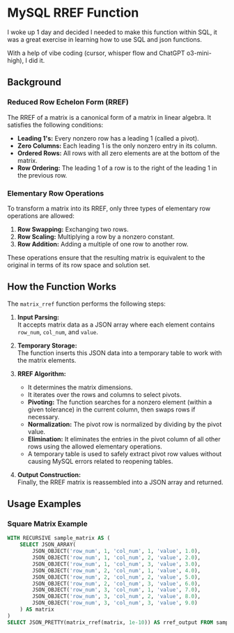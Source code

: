 # MySQL RREF Function

I woke up 1 day and decided I needed to make this function within SQL, it was a great exercise in learning how to use SQL and json functions. 

With a help of vibe coding (cursor, whisper flow and ChatGPT o3-mini-high), I did it. 
## Background

### Reduced Row Echelon Form (RREF)
The RREF of a matrix is a canonical form of a matrix in linear algebra. It satisfies the following conditions:
- **Leading 1's:** Every nonzero row has a leading 1 (called a pivot).
- **Zero Columns:** Each leading 1 is the only nonzero entry in its column.
- **Ordered Rows:** All rows with all zero elements are at the bottom of the matrix.
- **Row Ordering:** The leading 1 of a row is to the right of the leading 1 in the previous row.

### Elementary Row Operations
To transform a matrix into its RREF, only three types of elementary row operations are allowed:
1. **Row Swapping:** Exchanging two rows.
2. **Row Scaling:** Multiplying a row by a nonzero constant.
3. **Row Addition:** Adding a multiple of one row to another row.

These operations ensure that the resulting matrix is equivalent to the original in terms of its row space and solution set.

## How the Function Works

The `matrix_rref` function performs the following steps:
1. **Input Parsing:**  
   It accepts matrix data as a JSON array where each element contains `row_num`, `col_num`, and `value`.

2. **Temporary Storage:**  
   The function inserts this JSON data into a temporary table to work with the matrix elements.

3. **RREF Algorithm:**  
   - It determines the matrix dimensions.
   - It iterates over the rows and columns to select pivots.
   - **Pivoting:** The function searches for a nonzero element (within a given tolerance) in the current column, then swaps rows if necessary.
   - **Normalization:** The pivot row is normalized by dividing by the pivot value.
   - **Elimination:** It eliminates the entries in the pivot column of all other rows using the allowed elementary operations.
   - A temporary table is used to safely extract pivot row values without causing MySQL errors related to reopening tables.

4. **Output Construction:**  
   Finally, the RREF matrix is reassembled into a JSON array and returned.

## Usage Examples

### Square Matrix Example
```sql
WITH RECURSIVE sample_matrix AS (
    SELECT JSON_ARRAY(
        JSON_OBJECT('row_num', 1, 'col_num', 1, 'value', 1.0),
        JSON_OBJECT('row_num', 1, 'col_num', 2, 'value', 2.0),
        JSON_OBJECT('row_num', 1, 'col_num', 3, 'value', 3.0),
        JSON_OBJECT('row_num', 2, 'col_num', 1, 'value', 4.0),
        JSON_OBJECT('row_num', 2, 'col_num', 2, 'value', 5.0),
        JSON_OBJECT('row_num', 2, 'col_num', 3, 'value', 6.0),
        JSON_OBJECT('row_num', 3, 'col_num', 1, 'value', 7.0),
        JSON_OBJECT('row_num', 3, 'col_num', 2, 'value', 8.0),
        JSON_OBJECT('row_num', 3, 'col_num', 3, 'value', 9.0)
    ) AS matrix
)
SELECT JSON_PRETTY(matrix_rref(matrix, 1e-10)) AS rref_output FROM sample_matrix;
